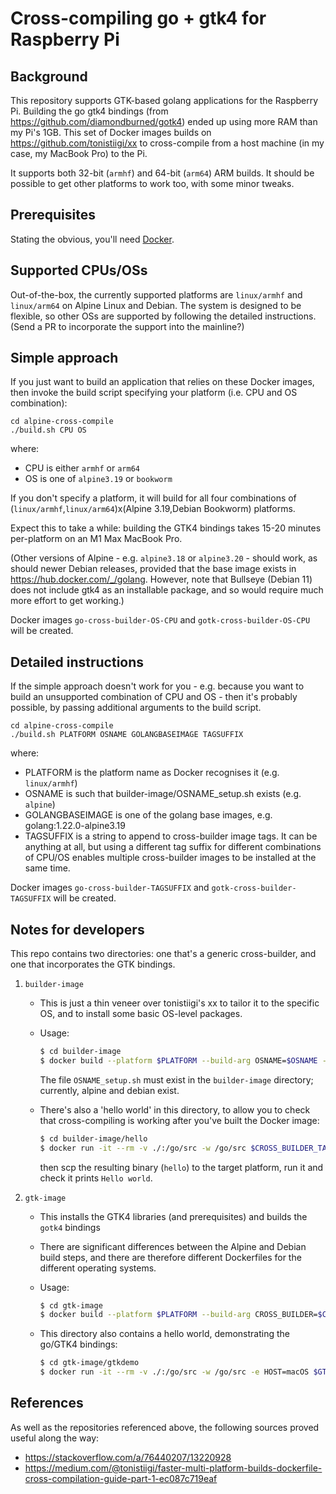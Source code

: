 # Cross-compiling go + gtk4 for Raspberry Pi

## Background

This repository supports GTK-based golang applications for the Raspberry Pi. Building the go gtk4 bindings (from <https://github.com/diamondburned/gotk4>) ended up using more RAM than my Pi's 1GB. This set of Docker images builds on <https://github.com/tonistiigi/xx> to cross-compile from a host machine (in my case, my MacBook Pro) to the Pi.

It supports both 32-bit (`armhf`) and 64-bit (`arm64`) ARM builds. It should be possible to get other platforms to work too, with some minor tweaks.

## Prerequisites

Stating the obvious, you'll need [Docker](https://www.docker.com/products/docker-desktop/).

## Supported CPUs/OSs

Out-of-the-box, the currently supported platforms are `linux/armhf` and `linux/arm64` on Alpine Linux and Debian. The system is designed to be flexible, so other OSs are supported by following the detailed instructions. (Send a PR to incorporate the support into the mainline?)

## Simple approach

If you just want to build an application that relies on these Docker images, then invoke the build script specifying your platform (i.e. CPU and OS combination):

```
cd alpine-cross-compile
./build.sh CPU OS
```

where:

* CPU is either `armhf` or `arm64`
* OS is one of `alpine3.19` or `bookworm`

If you don't specify a platform, it will build for all four combinations of (`linux/armhf`,`linux/arm64`)x(Alpine 3.19,Debian Bookworm) platforms.

Expect this to take a while: building the GTK4 bindings takes 15-20 minutes per-platform on an M1 Max MacBook Pro.

(Other versions of Alpine - e.g. `alpine3.18` or `alpine3.20` - should work, as should newer Debian releases, provided that the base image exists in <https://hub.docker.com/_/golang>. However, note that Bullseye (Debian 11) does not include gtk4 as an installable package, and so would require much more effort to get working.)

Docker images `go-cross-builder-OS-CPU` and `gotk-cross-builder-OS-CPU` will be created.

## Detailed instructions

If the simple approach doesn't work for you - e.g. because you want to build an unsupported combination of CPU and OS - then it's probably possible, by passing additional arguments to the build script.

```
cd alpine-cross-compile
./build.sh PLATFORM OSNAME GOLANGBASEIMAGE TAGSUFFIX
```

where:

* PLATFORM is the platform name as Docker recognises it (e.g. `linux/armhf`)
* OSNAME is such that builder-image/OSNAME_setup.sh exists (e.g. `alpine`)
* GOLANGBASEIMAGE is one of the golang base images, e.g. golang:1.22.0-alpine3.19
* TAGSUFFIX is a string to append to cross-builder image tags. It can be anything at all, but using a different tag suffix for different combinations of CPU/OS enables multiple cross-builder images to be installed at the same time.

Docker images `go-cross-builder-TAGSUFFIX` and `gotk-cross-builder-TAGSUFFIX` will be created.

## Notes for developers

This repo contains two directories: one that's a generic cross-builder, and one that incorporates the GTK bindings.

1. `builder-image`
    * This is just a thin veneer over tonistiigi's xx to tailor it to the specific OS, and to install some basic OS-level packages.
    * Usage:

      ```sh
      $ cd builder-image
      $ docker build --platform $PLATFORM --build-arg OSNAME=$OSNAME --build-arg BASE_IMAGE=$BASE_IMAGE -t $CROSS_BUILDER_TAG .
      ```
      
      The file `OSNAME_setup.sh` must exist in the `builder-image` directory; currently, alpine and debian exist.

    * There's also a 'hello world' in this directory, to allow you to check that cross-compiling is working after you've built the Docker image:

      ```sh
      $ cd builder-image/hello
      $ docker run -it --rm -v ./:/go/src -w /go/src $CROSS_BUILDER_TAG go build -o hello hello.go
      ```

      then scp the resulting binary (`hello`) to the target platform, run it and check it prints `Hello world`.

2. `gtk-image`
    * This installs the GTK4 libraries (and prerequisites) and builds the `gotk4` bindings
    * There are significant differences between the Alpine and Debian build steps, and there are therefore different Dockerfiles for the different operating systems. 
    * Usage:

      ```sh
      $ cd gtk-image
      $ docker build --platform $PLATFORM --build-arg CROSS_BUILDER=$CROSS_BUILDER_TAG -t $GTK_BUILDER_TAG -f Dockerfile_OSNAME .
      ```

    * This directory also contains a hello world, demonstrating the go/GTK4 bindings:

      ```sh
      $ cd gtk-image/gtkdemo
      $ docker run -it --rm -v ./:/go/src -w /go/src -e HOST=macOS $GTK_BUILDER_TAG ./build.sh
      ```

## References

As well as the repositories referenced above, the following sources proved useful along the way:

* <https://stackoverflow.com/a/76440207/13220928>
* <https://medium.com/@tonistiigi/faster-multi-platform-builds-dockerfile-cross-compilation-guide-part-1-ec087c719eaf>
 
